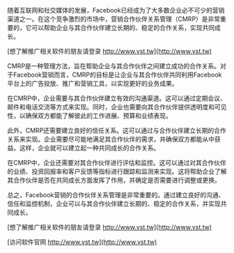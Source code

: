 随着互联网和社交媒体的发展，Facebook已经成为了大多数企业必不可少的营销渠道之一。在这个竞争激烈的市场中，营销合作伙伴关系管理（CMRP）是非常重要的，它可以帮助企业与其合作伙伴建立长期的、稳定的合作关系，实现共同成长。

[想了解推广相关软件的朋友请登录 http://www.vst.tw](http://www.vst.tw)

CMRP是一种管理方法，旨在帮助企业与其合作伙伴之间建立成功的合作关系。对于Facebook营销而言，CMRP的目标是让企业与其合作伙伴共同利用Facebook平台上的广告投放、推广和营销工具，以实现更好的业务成果。

在CMRP中，企业需要与其合作伙伴建立有效的沟通渠道。这可以通过定期会议、邮件和电话交流等方式来实现。同时，企业也需要向其合作伙伴提供透明度和可见性，以确保双方都能了解彼此的工作进展、预算和业绩表现。

此外，CMRP还需要建立良好的信任关系。这可以通过与合作伙伴建立长期的合作关系来实现。企业需要尽可能地满足其合作伙伴的需求，并确保双方都能从中获益。这样，企业就可以建立起一种共同成长的合作关系。

在CMRP中，企业还需要对其合作伙伴进行评估和监控。这可以通过对其合作伙伴的业绩、投资回报率和客户反馈等指标进行跟踪和监测来实现。这将帮助企业了解其合作伙伴是否在共同成长方面发挥了作用，并确定是否需要进行调整或更换。

总之，Facebook营销的合作伙伴关系管理是非常重要的。通过建立良好的沟通、信任和监控机制，企业可以与其合作伙伴建立长期的、稳定的合作关系，并实现共同成长。

[想了解推广相关软件的朋友请登录 http://www.vst.tw](http://www.vst.tw)


[访问软件官网 http://www.vst.tw](http://www.vst.tw)
